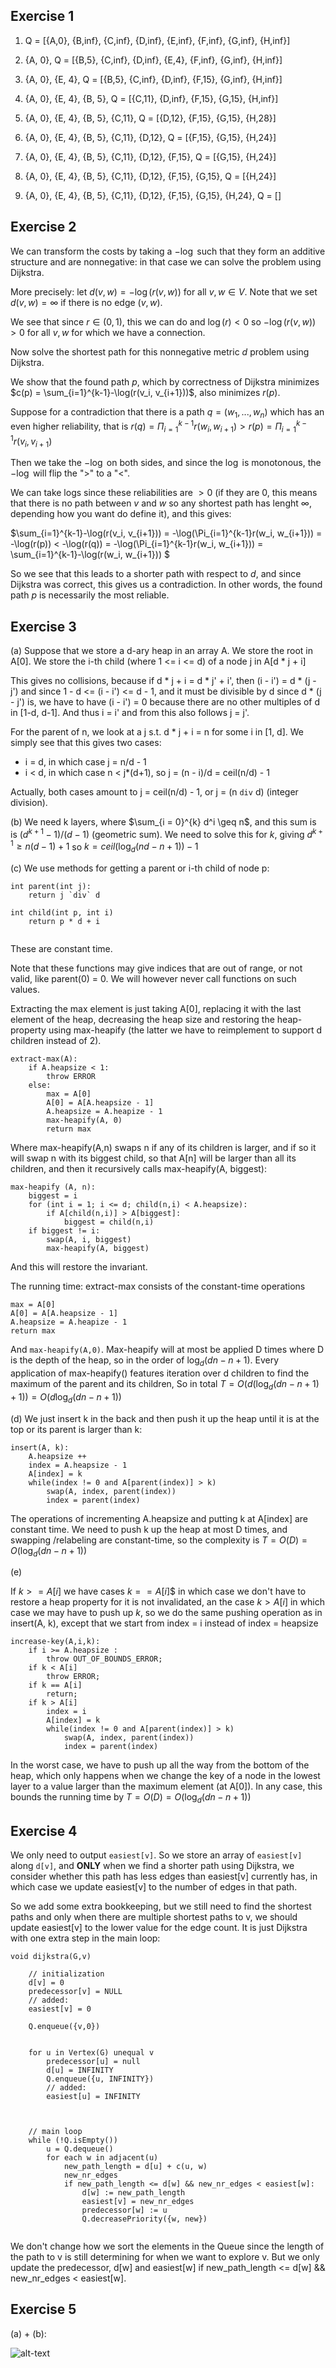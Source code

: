 ## Exercise 1

1. Q = [{A,0}, {B,inf}, {C,inf}, {D,inf}, {E,inf}, {F,inf}, {G,inf}, {H,inf}]

2. {A, 0}, Q = [{B,5}, {C,inf}, {D,inf}, {E,4}, {F,inf}, {G,inf}, {H,inf}]

3. {A, 0}, {E, 4}, Q = [{B,5}, {C,inf}, {D,inf}, {F,15}, {G,inf}, {H,inf}]

4. {A, 0}, {E, 4}, {B, 5}, Q = [{C,11}, {D,inf}, {F,15}, {G,15}, {H,inf}]

5. {A, 0}, {E, 4}, {B, 5}, {C,11}, Q = [{D,12}, {F,15}, {G,15}, {H,28}]

6.  {A, 0}, {E, 4}, {B, 5}, {C,11}, {D,12}, Q = [{F,15}, {G,15}, {H,24}]

7. {A, 0}, {E, 4}, {B, 5}, {C,11}, {D,12}, {F,15}, Q = [{G,15}, {H,24}]

8. {A, 0}, {E, 4}, {B, 5}, {C,11}, {D,12}, {F,15}, {G,15}, Q = [{H,24}]

9. {A, 0}, {E, 4}, {B, 5}, {C,11}, {D,12}, {F,15}, {G,15}, {H,24}, Q = []

## Exercise 2
We can transform the costs by taking a $-\log$ such that they form an additive structure and are nonnegative: in that case we can solve the problem using Dijkstra.

More precisely: let $d(v,w) = -\log(r(v,w))$ for all $v,w \in V$. Note that we set $d(v,w) = \infty$ if there is no edge $(v,w)$.

We see that since $r\in (0,1)$, this we can do and $\log(r) < 0$ so $-\log (r(v,w)) > 0$ for all $v,w$ for which we have a connection.

Now solve the shortest path for this nonnegative metric $d$ problem using Dijkstra.

We show that the found path $p$, which by correctness of Dijkstra  minimizes $c(p) = \sum_{i=1}^{k-1}-\log(r(v_i, v_{i+1}))$, also minimizes $r(p)$.

Suppose for a contradiction that there is a path $q = (w_1, ... , w_n)$ which has an even higher reliability, that is $r(q) = \Pi_{i=1}^{k-1}r(w_i, w_{i+1}) > r(p) = \Pi_{i=1}^{k-1}r(v_i, v_{i+1})$

Then we take the $-\log$ on both sides, and since the $\log$ is monotonous, the $-\log$ will flip the "$>$" to a "<".

We can take logs since these reliabilities are $>0$ (if they are 0, this means that there is no path between $v$ and $w$ so any shortest path has lenght $\infty$, depending how you want do define it), and this gives:

$\sum_{i=1}^{k-1}-\log(r(v_i, v_{i+1})) = -\log(\Pi_{i=1}^{k-1}r(w_i, w_{i+1})) = -\log(r(p)) < -\log(r(q)) = -\log(\Pi_{i=1}^{k-1}r(w_i, w_{i+1})) = \sum_{i=1}^{k-1}-\log(r(w_i, w_{i+1})) $

So we see that this leads to a shorter path with respect to $d$, and since Dijkstra was correct, this gives us a contradiction. In other words, the found path $p$ is necessarily the most reliable.

## Exercise 3
(a)
Suppose that we store a d-ary heap in an array A.
We store the root in A[0].
We store the i-th child (where 1 <= i <= d) of a node j  in A[d * j + i]

This gives no collisions, because if d * j + i = d * j' + i', then (i - i') = d * (j - j') and since 1 - d <= (i - i') <= d - 1, 
and it must be divisible by d since d * (j - j') is, we have to have (i - i') = 0 because there are no other multiples of d in [1-d, d-1].
And thus i = i' and from this also follows j = j'.

For the parent of n, we look at a j s.t. d * j + i = n for some i in [1, d]. We simply see that this gives two cases:
- i = d, in which case j = n/d - 1
- i < d, in which case n < j*(d+1), so j = (n - i)/d = ceil(n/d) - 1 

Actually, both cases amount to j  =  ceil(n/d) - 1, or j = (n `div` d) (integer division).

(b)
We need k layers, where $\sum_{i = 0}^{k} d^i \geq n$, and this sum is is $(d^{k+1}- 1)/(d - 1)$ (geometric sum). We need to solve this for $k$, giving $d^{k+1} \geq n(d-1) + 1$
so $k = ceil(\log_d(nd - n +1)) - 1$

(c)
We use methods for getting a parent or i-th child of node p:

```
int parent(int j):
    return j `div` d

int child(int p, int i)
    return p * d + i


```
These are constant time.

Note that these functions may give indices that are out of range, or not valid, like parent(0) = 0. We will however never call functions on such values.

Extracting the max element is just taking A[0], replacing it with the last element of the heap, decreasing the heap size and restoring the heap-property using max-heapify (the latter we have to reimplement to support d children instead of 2).

```
extract-max(A):
    if A.heapsize < 1:
        throw ERROR
    else:
        max = A[0]
        A[0] = A[A.heapsize - 1]
        A.heapsize = A.heapize - 1
        max-heapify(A, 0)
        return max
```

Where max-heapify(A,n) swaps n if any of its children is larger, and if so it will swap n with its biggest child, so that A[n] will be larger than all its children, and then it recursively calls max-heapify(A, biggest):

```
max-heapify (A, n):
    biggest = i
    for (int i = 1; i <= d; child(n,i) < A.heapsize):
        if A[child(n,i)] > A[biggest]:
            biggest = child(n,i)
    if biggest != i:
        swap(A, i, biggest)
        max-heapify(A, biggest)

```
And this will restore the invariant.

The running time: extract-max consists of the constant-time operations 

```
max = A[0]
A[0] = A[A.heapsize - 1]
A.heapsize = A.heapize - 1
return max
```

And `max-heapify(A,0)`. Max-heapify will at most be applied D times where D is the depth of the heap, so in the order of $\log_d(dn-n+1)$. Every application of max-heapify() features iteration over d children to find the maximum of the parent and its children, So in total $T  =O(d(\log_d(dn-n +1) +1)) = O(d\log_d(dn-n +1))$ 

(d)
We just insert k in the back and then push it up the heap until it is at the top or its parent is larger than k:

```
insert(A, k):
    A.heapsize ++
    index = A.heapsize - 1
    A[index] = k
    while(index != 0 and A[parent(index)] > k)
        swap(A, index, parent(index))
        index = parent(index)
```

The operations of incrementing A.heapsize and putting k at A[index] are constant time. We need to push k up the heap at most D times, and swapping /relabeling are constant-time, so the complexity is $T = O(D) = O(\log_d(dn-n +1))$

(e)

If $k >= A[i]$ we have cases $k == A[i]$$ in which case we don't have to restore a heap property for it is not invalidated, an the case $k > A[i]$ in which case we may have to push up $k$, so we do the same pushing operation as in insert(A, k), except that we start from index = i instead of index = heapsize

```
increase-key(A,i,k):
    if i >= A.heapsize :
        throw OUT_OF_BOUNDS_ERROR;
    if k < A[i]
        throw ERROR;
    if k == A[i]
        return;
    if k > A[i]
        index = i
        A[index] = k
        while(index != 0 and A[parent(index)] > k)
            swap(A, index, parent(index))
            index = parent(index)

```

In the worst case, we have to push up all the way from the bottom of the heap, which only happens when we change the key of a node in the lowest layer to a value larger than the maximum element (at A[0]). In any case, this bounds the running time by $T = O(D) = O(\log_d(dn-n +1))$

## Exercise 4

We only need to output `easiest[v]`. So we store an array of `easiest[v]` along `d[v]`, and **ONLY** when we find a shorter path using Dijkstra, we consider whether this path has less edges than easiest[v] currently has, in which case we update easiest[v] to the number of edges in that path.

So we add some extra bookkeeping, but we still need to find the shortest paths and only when there are multiple shortest paths to v, we should update easiest[v] to the lower value for the edge count. It is just Dijkstra with one extra step in the main loop:

```
void dijkstra(G,v)

    // initialization
    d[v] = 0
    predecessor[v] = NULL
    // added:
    easiest[v] = 0

    Q.enqueue({v,0})


    for u in Vertex(G) unequal v
        predecessor[u] = null
        d[u] = INFINITY
        Q.enqueue({u, INFINITY})
        // added:
        easiest[u] = INFINITY



    // main loop
    while (!Q.isEmpty())
        u = Q.dequeue()
        for each w in adjacent(u)
            new_path_length = d[u] + c(u, w)
            new_nr_edges
            if new_path_length <= d[w] && new_nr_edges < easiest[w]:
                d[w] := new_path_length
                easiest[v] = new_nr_edges
                predecessor[w] := u
                Q.decreasePriority({w, new})
    

```

We don't change how we sort the elements in the Queue since the length of the path to v is still determining for when we want to explore v. But we only update the predecessor, d[w] and easiest[w] if new_path_length <= d[w] && new_nr_edges < easiest[w]. 


## Exercise 5
(a) + (b):

![alt-text](ads-heap.jpg)